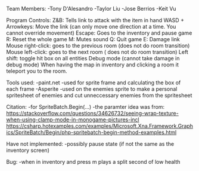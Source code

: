 Team Members: 
-Tony D'Alesandro
-Taylor Liu
-Jose Berrios 
-Keit Vu

Program Controls: 
	Z&B: Tells link to attack with the item in hand
	WASD + Arrowkeys: Move the link (can only move one direction at a time. You cannot override movement)
        Escape: Goes to the inventory  and pause game
        R: Reset the whole game
        M: Mutes sound 
	Q: Quit game
	E: Damage link
	Mouse right-click: goes to the previous room (does not do room transition)
	Mouse left-click: goes to the next room ( does not do room transition)
	Left shift: toggle hit box on all entities Debug mode (cannot take damage in debug mode)
        When having the map in inventory and clicking a room it teleport you to the room.

Tools used:
	-paint.net
		-used for sprite frame and calculating the box of each frame
	-Asperite
		-used on the enemies sprite to make a personal spritesheet of enemies
		and cut unneccessary enemies from the spritesheet

Citation:
	-for SpriteBatch.Begin(...)
		-the paramter idea was from:
		https://stackoverflow.com/questions/34626732/seeing-wrap-texture-when-using-clamp-mode-in-monogame-pictures-incl
		https://csharp.hotexamples.com/examples/Microsoft.Xna.Framework.Graphics/SpriteBatch/Begin/php-spritebatch-begin-method-examples.html
	
Have not implemented:
    -possibly pause state (if not the same as the inventory screen)
    
Bug:
    -when in inventory and press m plays a split second of low health
